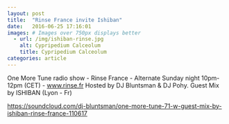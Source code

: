 ```yaml
---
layout: post
title:  "Rinse France invite Ishiban"
date:   2016-06-25 17:16:01
images: # Images over 750px displays better
  - url: /img/ishiban-rinse.jpg
    alt: Cypripedium Calceolum
    title: Cypripedium Calceolum
categories: article
---
```


One More Tune radio show - Rinse France - Alternate Sunday night 10pm-12pm (CET) - www.rinse.fr
Hosted by DJ Bluntsman & DJ Pohy.
Guest Mix by ISHIBAN (Lyon - Fr)

https://soundcloud.com/dj-bluntsman/one-more-tune-71-w-guest-mix-by-ishiban-rinse-france-110617
